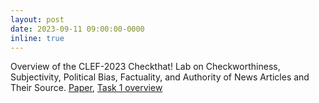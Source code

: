 ```yaml
---
layout: post
date: 2023-09-11 09:00:00-0000
inline: true
---
```


Overview of the CLEF-2023 Checkthat! Lab on Checkworthiness, Subjectivity, Political Bias, Factuality, and Authority of News Articles and Their Source. [Paper](https://link.springer.com/chapter/10.1007/978-3-031-42448-9_20), [Task 1 overview](https://ceur-ws.org/Vol-3497/paper-019.pdf)

